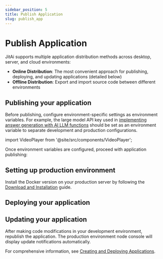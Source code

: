 ```yaml
---
sidebar_position: 5
title: Publish Application
slug: publish_app
---
```

# Publish Application

JitAi supports multiple application distribution methods across desktop, server, and cloud environments:

* **Online Distribution**: The most convenient approach for publishing, deploying, and updating applications (detailed below)
* **Offline Distribution**: Export and import source code between different environments

## Publishing your application

Before publishing, configure environment-specific settings as environment variables. For example, the large model API key used in [implementing answer generation with AI LLM functions](./dev_app/ai_func) should be set as an environment variable to separate development and production configurations.

import VideoPlayer from '@site/src/components/VideoPlayer';

<VideoPlayer relatePath="/docs/tutorial/publish_app_env.mp4" />

Once environment variables are configured, proceed with application publishing:

<VideoPlayer relatePath="/docs/tutorial/publish_app_publish.mp4" />

## Setting up production environment

Install the Docker version on your production server by following the [Download and Installation](./download-installation) guide.

## Deploying your application

<VideoPlayer relatePath="/docs/tutorial/publish_app_produce.mp4" />

## Updating your application

After making code modifications in your development environment, republish the application. The production environment node console will display update notifications automatically.

<VideoPlayer relatePath="/docs/tutorial/publish_app_update.mp4" />

For comprehensive information, see [Creating and Deploying Applications](../devguide/creating-and-publishing-applications/creating-and-deploying-applications).
